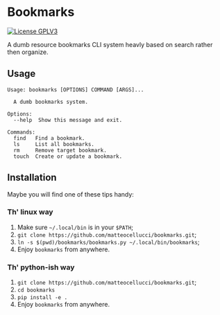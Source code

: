 # Bookmarks

[![License GPLV3](https://www.gnu.org/graphics/gplv3-88x31.png "License GPLv3")
](https://github.com/matteocellucci/nit/blob/master/LICENSE)

A dumb resource bookmarks CLI system heavly based on search rather then organize.

## Usage

```
Usage: bookmarks [OPTIONS] COMMAND [ARGS]...

  A dumb bookmarks system.

Options:
  --help  Show this message and exit.

Commands:
  find   Find a bookmark.
  ls     List all bookmarks.
  rm     Remove target bookmark.
  touch  Create or update a bookmark.
```

## Installation

Maybe you will find one of these tips handy:

### Th' linux way

1. Make sure `~/.local/bin` is in your `$PATH`;
2. `git clone https://github.com/matteocellucci/bookmarks.git`;
3. `ln -s $(pwd)/bookmarks/bookmarks.py ~/.local/bin/bookmarks`;
4. Enjoy `bookmarks` from anywhere.

### Th' python-ish way

1. `git clone https://github.com/matteocellucci/bookmarks.git`;
2. `cd bookmarks`
3. `pip install -e .`
4. Enjoy `bookmarks` from anywhere.
